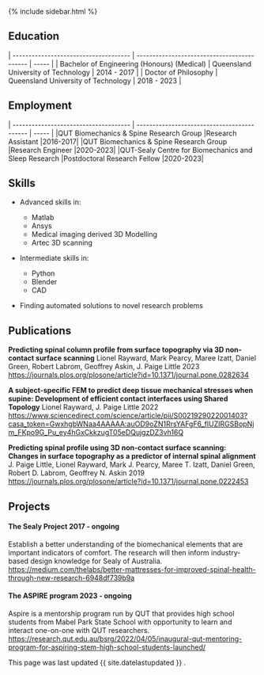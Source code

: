 
{% include sidebar.html %}



## Education

| ------------------------------------- | ------------------------------------------- | ----- |
| Bachelor of Engineering (Honours) (Medical) | Queensland University of Technology          | 2014 - 2017 |
| Doctor of Philosophy | Queensland University of Technology | 2018 - 2023 |

## Employment

| ------------------------------------- | ------------------------------------------- | ----- |
|QUT Biomechanics & Spine Research Group   |Research Assistant                  |2016-2017|
|QUT Biomechanics & Spine Research Group   |Research Engineer                   |2020-2023|
|QUT-Sealy Centre for Biomechanics and Sleep Research       |Postdoctoral Research Fellow        |2020-2023|


## Skills

- Advanced skills in:
  - Matlab
  - Ansys
  - Medical imaging derived 3D Modelling
  - Artec 3D scanning

- Intermediate skills in:
  - Python
  - Blender
  - CAD

- Finding automated solutions to novel research problems


## Publications

**Predicting spinal column profile from surface topography via 3D non-contact surface scanning**
Lionel Rayward, Mark Pearcy, Maree Izatt, Daniel Green, Robert Labrom, Geoffrey Askin, J. Paige Little 2023
https://journals.plos.org/plosone/article?id=10.1371/journal.pone.0282634

**A subject-specific FEM to predict deep tissue mechanical stresses when supine: Development of efficient contact interfaces using Shared Topology**
Lionel Rayward, J. Paige Little 2022
https://www.sciencedirect.com/science/article/pii/S0021929022001403?casa_token=GwxhgbWNaa4AAAAA:auOD9oZN1RrsYAFgF6_fIUZIRGSBopNjm_FKpo9G_Pu_ey4hGxCkkzugT05eDQujgzDZ3vh16Q

**Predicting spinal profile using 3D non-contact surface scanning: Changes in surface topography as a predictor of internal spinal alignment**
J. Paige Little, Lionel Rayward, Mark J. Pearcy, Maree T. Izatt, Daniel Green, Robert D. Labrom, Geoffrey N. Askin 2019
https://journals.plos.org/plosone/article?id=10.1371/journal.pone.0222453

## Projects

#### The Sealy Project 2017 - ongoing
Establish a better understanding of the biomechanical elements that are important indicators of comfort. The research will then inform industry-based design knowledge for Sealy of Australia.
https://medium.com/thelabs/better-mattresses-for-improved-spinal-health-through-new-research-6948df739b9a

#### The ASPIRE program 2023 - ongoing
Aspire is a mentorship program run by QUT that provides high school students from Mabel Park State School with opportunity to learn and interact one-on-one with QUT researchers. 
https://research.qut.edu.au/bsrg/2022/04/05/inaugural-qut-mentoring-program-for-aspiring-stem-high-school-students-launched/


This page was last updated {{ site.datelastupdated }} .
